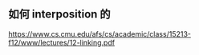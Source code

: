 ## 如何 interposition 的
https://www.cs.cmu.edu/afs/cs/academic/class/15213-f12/www/lectures/12-linking.pdf
